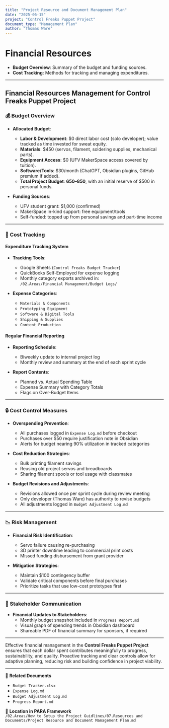 ```yaml
---
title: "Project Resource and Document Management Plan"
date: "2025-06-15"
project: "Control Freaks Puppet Project"
document_type: "Management Plan"
author: "Thomas Ware"
---
```


# Financial Resources

- **Budget Overview**: Summary of the budget and funding sources.
- **Cost Tracking**: Methods for tracking and managing expenditures.

---

## Financial Resources Management for Control Freaks Puppet Project

### 💰 Budget Overview

- **Allocated Budget**:
  - **Labor & Development**: $0 direct labor cost (solo developer); value tracked as time invested for sweat equity.
  - **Materials**: $450 (servos, filament, soldering supplies, mechanical parts).
  - **Equipment Access**: $0 (UFV MakerSpace access covered by tuition).
  - **Software/Tools**: $30/month (ChatGPT, Obsidian plugins, GitHub premium if added).
  - **Total Project Budget**: **$650–$850**, with an initial reserve of $500 in personal funds.

- **Funding Sources**:
  - UFV student grant: $1,000 (confirmed)
  - MakerSpace in-kind support: free equipment/tools
  - Self-funded: topped up from personal savings and part-time income

---

### 🧾 Cost Tracking

#### Expenditure Tracking System
- **Tracking Tools**:
  - Google Sheets (`Control Freaks Budget Tracker`)
  - QuickBooks Self-Employed for expense logging
  - Monthly category exports archived in:  
    `/02.Areas/Financial Management/Budget Logs/`

- **Expense Categories**:
  - `Materials & Components`
  - `Prototyping Equipment`
  - `Software & Digital Tools`
  - `Shipping & Supplies`
  - `Content Production`

#### Regular Financial Reporting
- **Reporting Schedule**:
  - Biweekly update to internal project log
  - Monthly review and summary at the end of each sprint cycle

- **Report Contents**:
  - Planned vs. Actual Spending Table
  - Expense Summary with Category Totals
  - Flags on Over-Budget Items

---

### 🔒 Cost Control Measures

- **Overspending Prevention**:
  - All purchases logged in `Expense Log.md` before checkout
  - Purchases over $50 require justification note in Obsidian
  - Alerts for budget nearing 90% utilization in tracked categories

- **Cost Reduction Strategies**:
  - Bulk printing filament savings
  - Reusing old project servos and breadboards
  - Sharing filament spools or tool usage with classmates

- **Budget Revisions and Adjustments**:
  - Revisions allowed once per sprint cycle during review meeting
  - Only developer (Thomas Ware) has authority to revise budgets
  - All adjustments logged in `Budget Adjustment Log.md`

---

### 📉 Risk Management

- **Financial Risk Identification**:
  - Servo failure causing re-purchasing
  - 3D printer downtime leading to commercial print costs
  - Missed funding disbursement from grant provider

- **Mitigation Strategies**:
  - Maintain $100 contingency buffer
  - Validate critical components before final purchases
  - Prioritize tasks that use low-cost prototypes first

---

### 📢 Stakeholder Communication

- **Financial Updates to Stakeholders**:
  - Monthly budget snapshot included in `Progress Report.md`
  - Visual graph of spending trends in Obsidian dashboard
  - Shareable PDF of financial summary for sponsors, if required

---

Effective financial management in the **Control Freaks Puppet Project** ensures that each dollar spent contributes meaningfully to progress, sustainability, and quality. Proactive tracking and clear controls allow for adaptive planning, reducing risk and building confidence in project viability.

---

🔗 **Related Documents**  
- `Budget Tracker.xlsx`  
- `Expense Log.md`  
- `Budget Adjustment Log.md`  
- `Progress Report.md`

📁 **Location in PARA Framework**  
`/02.Areas/How to Setup the Project Guidlines/07.Resources and Documents/Project Resource and Document Management Plan.md`
